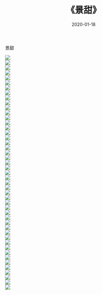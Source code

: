 ﻿---
layout: post
title:  《景甜》
date:   2020-01-18
img: http://pic.660000.xyz/1:/壁纸/明星魅力/华人明星/景甜/000.jpg
categories: [美女, 清纯, 唯美]
---

景甜

 ![](http://pic.660000.xyz/1:/壁纸/明星魅力/华人明星/景甜/001.jpg) <br>![](http://pic.660000.xyz/1:/壁纸/明星魅力/华人明星/景甜/002.jpg) <br>![](http://pic.660000.xyz/1:/壁纸/明星魅力/华人明星/景甜/003.jpg) <br>![](http://pic.660000.xyz/1:/壁纸/明星魅力/华人明星/景甜/004.jpg) <br>![](http://pic.660000.xyz/1:/壁纸/明星魅力/华人明星/景甜/005.jpg) <br>![](http://pic.660000.xyz/1:/壁纸/明星魅力/华人明星/景甜/006.jpg) <br>![](http://pic.660000.xyz/1:/壁纸/明星魅力/华人明星/景甜/007.jpg) <br>![](http://pic.660000.xyz/1:/壁纸/明星魅力/华人明星/景甜/008.jpg) <br>![](http://pic.660000.xyz/1:/壁纸/明星魅力/华人明星/景甜/009.jpg) <br>![](http://pic.660000.xyz/1:/壁纸/明星魅力/华人明星/景甜/010.jpg) <br>![](http://pic.660000.xyz/1:/壁纸/明星魅力/华人明星/景甜/011.jpg) <br>![](http://pic.660000.xyz/1:/壁纸/明星魅力/华人明星/景甜/012.jpg) <br>![](http://pic.660000.xyz/1:/壁纸/明星魅力/华人明星/景甜/013.jpg) <br>![](http://pic.660000.xyz/1:/壁纸/明星魅力/华人明星/景甜/014.jpg) <br>![](http://pic.660000.xyz/1:/壁纸/明星魅力/华人明星/景甜/015.jpg) <br>![](http://pic.660000.xyz/1:/壁纸/明星魅力/华人明星/景甜/016.jpg) <br>![](http://pic.660000.xyz/1:/壁纸/明星魅力/华人明星/景甜/017.jpg) <br>![](http://pic.660000.xyz/1:/壁纸/明星魅力/华人明星/景甜/018.jpg) <br>![](http://pic.660000.xyz/1:/壁纸/明星魅力/华人明星/景甜/019.jpg) <br>![](http://pic.660000.xyz/1:/壁纸/明星魅力/华人明星/景甜/020.jpg) <br>![](http://pic.660000.xyz/1:/壁纸/明星魅力/华人明星/景甜/021.jpg) <br>![](http://pic.660000.xyz/1:/壁纸/明星魅力/华人明星/景甜/022.jpg) <br>![](http://pic.660000.xyz/1:/壁纸/明星魅力/华人明星/景甜/023.jpg) <br>![](http://pic.660000.xyz/1:/壁纸/明星魅力/华人明星/景甜/024.jpg) <br>![](http://pic.660000.xyz/1:/壁纸/明星魅力/华人明星/景甜/025.jpg) <br>![](http://pic.660000.xyz/1:/壁纸/明星魅力/华人明星/景甜/026.jpg) <br>![](http://pic.660000.xyz/1:/壁纸/明星魅力/华人明星/景甜/027.jpg) <br>![](http://pic.660000.xyz/1:/壁纸/明星魅力/华人明星/景甜/028.jpg) <br>![](http://pic.660000.xyz/1:/壁纸/明星魅力/华人明星/景甜/029.jpg) <br>![](http://pic.660000.xyz/1:/壁纸/明星魅力/华人明星/景甜/030.jpg) <br>![](http://pic.660000.xyz/1:/壁纸/明星魅力/华人明星/景甜/031.jpg) <br>![](http://pic.660000.xyz/1:/壁纸/明星魅力/华人明星/景甜/032.jpg) <br>![](http://pic.660000.xyz/1:/壁纸/明星魅力/华人明星/景甜/033.jpg) <br>![](http://pic.660000.xyz/1:/壁纸/明星魅力/华人明星/景甜/034.jpg) <br>![](http://pic.660000.xyz/1:/壁纸/明星魅力/华人明星/景甜/035.jpg) <br>![](http://pic.660000.xyz/1:/壁纸/明星魅力/华人明星/景甜/036.jpg) <br>![](http://pic.660000.xyz/1:/壁纸/明星魅力/华人明星/景甜/037.jpg) <br>![](http://pic.660000.xyz/1:/壁纸/明星魅力/华人明星/景甜/038.jpg) <br>![](http://pic.660000.xyz/1:/壁纸/明星魅力/华人明星/景甜/039.jpg) <br>![](http://pic.660000.xyz/1:/壁纸/明星魅力/华人明星/景甜/040.jpg) <br>![](http://pic.660000.xyz/1:/壁纸/明星魅力/华人明星/景甜/041.jpg) <br>![](http://pic.660000.xyz/1:/壁纸/明星魅力/华人明星/景甜/042.jpg) <br>![](http://pic.660000.xyz/1:/壁纸/明星魅力/华人明星/景甜/043.jpg) <br>![](http://pic.660000.xyz/1:/壁纸/明星魅力/华人明星/景甜/044.jpg) <br>![](http://pic.660000.xyz/1:/壁纸/明星魅力/华人明星/景甜/045.jpg) <br>![](http://pic.660000.xyz/1:/壁纸/明星魅力/华人明星/景甜/046.jpg) <br>![](http://pic.660000.xyz/1:/壁纸/明星魅力/华人明星/景甜/047.jpg) <br>